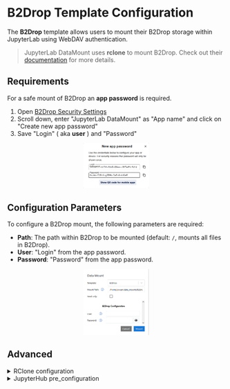 # B2Drop Template Configuration

The **B2Drop** template allows users to mount their B2Drop storage within JupyterLab using WebDAV authentication.

> JupyterLab DataMount uses **rclone** to mount B2Drop. Check out their [documentation](https://rclone.org/webdav/) for more details.

## Requirements

For a safe mount of B2Drop an **app password** is required.

1.  Open [B2Drop Security Settings](https://b2drop.eudat.eu/settings/user/security)
2.  Scroll down, enter "JupyterLab DataMount" as "App name" and click on "Create new app password"
3.  Save "Login" ( aka **user** ) and "Password"

<div style="text-align: center;">
  <img src="images/b2drop_apppassword.png" alt="B2Drop AppPassword" style="width: 30%;">
</div>

## Configuration Parameters

To configure a B2Drop mount, the following parameters are required:

- **Path**: The path within B2Drop to be mounted (default: `/`, mounts all files in B2Drop).
- **User**: "Login" from the app password.
- **Password**: "Password" from the app password.

<div style="text-align: center;">
  <img src="images/b2drop.png" alt="B2Drop" style="width: 30%;">
</div>

## Advanced

<details>
  <summary>RClone configuration</summary>
  <br>
  The following configuration is used to mount B2Drop with rclone:<br>
  b2drop.config:<br>
  ```yaml
  [b2drop]
  type = webdav
  url = https://b2drop.eudat.eu/remote.php/dav/files/_user_/
  vendor = nextcloud
  user = _user_
  pass = _obscuredpassword_
  ```
  <br>
  Mounted via <br>
  ```bash
  rclone mount --config b2drop.config b2drop:_remotepath_ _path_ --vfs-cache-max-size=10G --vfs-read-chunk-size=64M --vfs-cache-mode=writes --allow-other --uid=1000 --gid=100
  ```
  <br>
</details>
<details>
  <summary>JupyterHub pre_configuration</summary>
  <br>
  The following configuration can be used to preconfigure a B2Drop mount for users:<br>
  ```json
  # pip install jupyterhub-datamountspawner
  c.JupyterHub.spawner_class = 'datamountspawner.KubeSpawner'
  c.KubeSpawner.init_mounts = [
    {
      "path": "_path_", # relative path. "b2drop" is a valid value
      "options": {
        "displayName": "B2Drop (external)",
        "template": "b2drop",
        "readonly": True, # default: False
        "config": {
          "remotepath": "/", # If only a subdirectory should be shared, define it here
          "type": "webdav",
          "url": "https://b2drop.eudat.eu/remote.php/dav/files/_user_/",
          "vendor": "nextcloud",
          "user": "_user_",
          "obscure_pass": "_password_" # will be obscured during config creation
        }
      }
    }
  ]
  ```
    <ul>Replace _path_, _user_ and _password_</ul>
    <ul>Users will not see the used configuration</ul>
</details>

